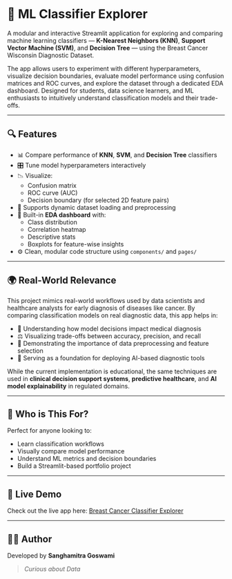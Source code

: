 # 🧠 ML Classifier Explorer

A modular and interactive Streamlit application for exploring and comparing machine learning classifiers — **K-Nearest Neighbors (KNN)**, **Support Vector Machine (SVM)**, and **Decision Tree** — using the Breast Cancer Wisconsin Diagnostic Dataset.

The app allows users to experiment with different hyperparameters, visualize decision boundaries, evaluate model performance using confusion matrices and ROC curves, and explore the dataset through a dedicated EDA dashboard. Designed for students, data science learners, and ML enthusiasts to intuitively understand classification models and their trade-offs.

---

## 🔍 Features

- 📊 Compare performance of **KNN**, **SVM**, and **Decision Tree** classifiers  
- 🎛️ Tune model hyperparameters interactively  
- 📉 Visualize:
  - Confusion matrix
  - ROC curve (AUC)
  - Decision boundary (for selected 2D feature pairs)  
- 📂 Supports dynamic dataset loading and preprocessing  
- 🧪 Built-in **EDA dashboard** with:
  - Class distribution
  - Correlation heatmap
  - Descriptive stats
  - Boxplots for feature-wise insights  
- ⚙️ Clean, modular code structure using `components/` and `pages/`

---

## 🌍 Real-World Relevance

This project mimics real-world workflows used by data scientists and healthcare analysts for early diagnosis of diseases like cancer. By comparing classification models on real diagnostic data, this app helps in:

- 🧠 Understanding how model decisions impact medical diagnosis  
- ⚖️ Visualizing trade-offs between accuracy, precision, and recall  
- 🧹 Demonstrating the importance of data preprocessing and feature selection  
- 🏥 Serving as a foundation for deploying AI-based diagnostic tools  

While the current implementation is educational, the same techniques are used in **clinical decision support systems**, **predictive healthcare**, and **AI model explainability** in regulated domains.

---

## 🎯 Who is This For?

Perfect for anyone looking to:

- Learn classification workflows  
- Visually compare model performance  
- Understand ML metrics and decision boundaries  
- Build a Streamlit-based portfolio project

---

## 🚀 Live Demo

Check out the live app here: [Breast Cancer Classifier Explorer](https://breast-cancer-ml-classifier.streamlit.app/)

---

## 🙋‍♀️ Author

Developed by **Sanghamitra Goswami**

> _Curious about Data_